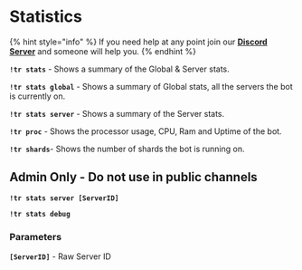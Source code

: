 # Statistics

{% hint style="info" %}
If you need help at any point join our [**Discord Server**](https://discord.gg/mgNR64R) and someone will help you.
{% endhint %}

**`!tr stats`** - Shows a summary of the Global & Server stats.

**`!tr stats global`** - Shows a summary of Global stats, all the servers the bot is currently on.

**`!tr stats server`** - Shows a summary of the Server stats.

**`!tr proc`** - Shows the processor usage, CPU, Ram and Uptime of the bot.

**`!tr shards`**- Shows the number of shards the bot is running on.

## **Admin Only - Do not use in public channels**

**`!tr stats server [ServerID]`**

**`!tr stats debug`**&#x20;

### Parameters

**`[ServerID]`** - Raw Server ID
